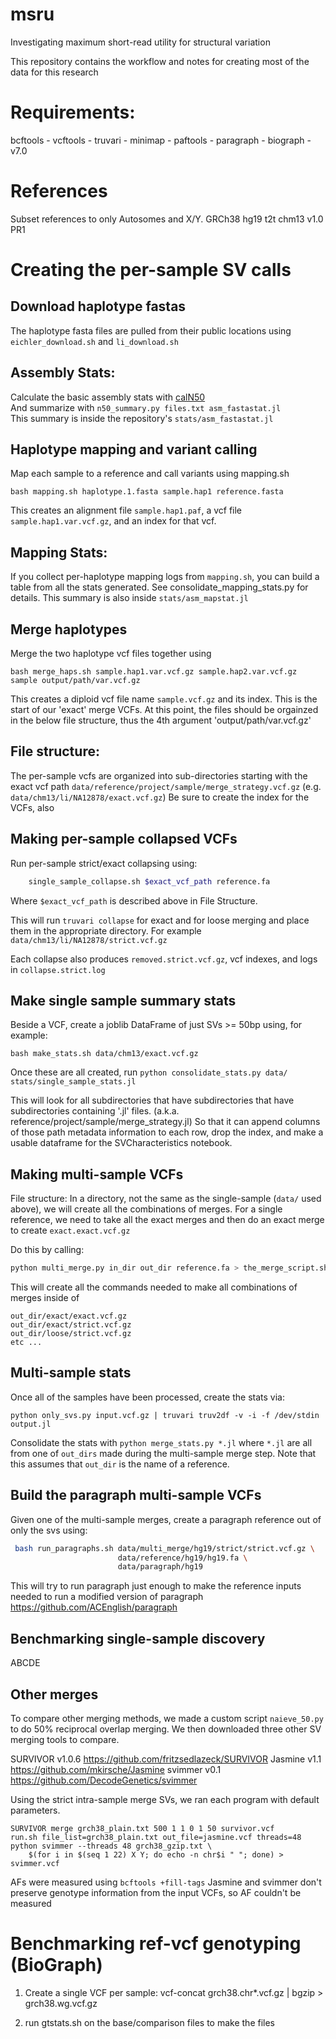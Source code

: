 # msru

Investigating maximum short-read utility for structural variation

This repository contains the workflow and notes for creating most of the data for this research

# Requirements:

bcftools - 
vcftools - 
truvari - 
minimap - 
paftools - 
paragraph - 
biograph - v7.0

# References

Subset references to only Autosomes and X/Y.
GRCh38
hg19
t2t chm13 v1.0
PR1

# Creating the per-sample SV calls

## Download haplotype fastas
The haplotype fasta files are pulled from their public locations using `eichler_download.sh` and `li_download.sh`

## Assembly Stats:
Calculate the basic assembly stats with [calN50](https://github.com/lh3/calN50)  
And summarize with `n50_summary.py files.txt asm_fastastat.jl`  
This summary is inside the repository's `stats/asm_fastastat.jl`

## Haplotype mapping and variant calling
Map each sample to a reference and call variants using mapping.sh

  `bash mapping.sh haplotype.1.fasta sample.hap1 reference.fasta`

This creates an alignment file `sample.hap1.paf`, a vcf file `sample.hap1.var.vcf.gz`, and an index for that vcf.

## Mapping Stats:
If you collect per-haplotype mapping logs from `mapping.sh`, you can build a table from all the stats generated.
See consolidate_mapping_stats.py for details. This summary is also inside `stats/asm_mapstat.jl`

## Merge haplotypes
Merge the two haplotype vcf files together using
  
  `bash merge_haps.sh sample.hap1.var.vcf.gz sample.hap2.var.vcf.gz sample output/path/var.vcf.gz`

This creates a diploid vcf file name `sample.vcf.gz` and its index. This is the start of
our 'exact' merge VCFs. At this point, the files should be orgainzed in the below file
structure, thus the 4th argument 'output/path/var.vcf.gz'

## File structure:

The per-sample vcfs are organized into sub-directories starting with the exact vcf path
`data/reference/project/sample/merge_strategy.vcf.gz` (e.g. `data/chm13/li/NA12878/exact.vcf.gz`)
Be sure to create the index for the VCFs, also

## Making per-sample collapsed VCFs

Run per-sample strict/exact collapsing using:
```bash
	single_sample_collapse.sh $exact_vcf_path reference.fa
```
Where `$exact_vcf_path` is described above in File Structure.

This will run `truvari collapse` for exact and for loose merging and place them
in the appropriate directory. For example `data/chm13/li/NA12878/strict.vcf.gz` 

Each collapse also produces `removed.strict.vcf.gz`, vcf indexes, and logs in `collapse.strict.log`

## Make single sample summary stats

Beside a VCF, create a joblib DataFrame of just SVs >= 50bp using, for example:

`bash make_stats.sh data/chm13/exact.vcf.gz`

Once these are all created, run
`python consolidate_stats.py data/ stats/single_sample_stats.jl`

This will look for all subdirectories that have subdirectories that have subdirectories
containing '.jl' files. (a.k.a. reference/project/sample/merge_strategy.jl)
So that it can append columns of those path metadata information to each row, drop the
index, and make a usable dataframe for the SVCharacteristics notebook.

## Making multi-sample VCFs

File structure:
In a directory, not the same as the single-sample (`data/` used above), we will create
all the combinations of merges. For a single reference, we need to take all the exact 
merges and then do an exact merge to create `exact.exact.vcf.gz`

Do this by calling:
```bash
python multi_merge.py in_dir out_dir reference.fa > the_merge_script.sh
```

This will create all the commands needed to make all combinations of merges inside of
```
out_dir/exact/exact.vcf.gz
out_dir/exact/strict.vcf.gz
out_dir/loose/strict.vcf.gz
etc ...
```
## Multi-sample stats

Once all of the samples have been processed, create the stats via:
```
python only_svs.py input.vcf.gz | truvari truv2df -v -i -f /dev/stdin output.jl
```

Consolidate the stats with `python merge_stats.py *.jl` where  `*.jl` are all
from  one of `out_dirs` made during the multi-sample merge step. Note that 
this assumes that `out_dir` is the name of a reference.

## Build the paragraph multi-sample VCFs

Given one of the multi-sample merges, create a paragraph reference out of only the svs using:

```bash
 bash run_paragraphs.sh data/multi_merge/hg19/strict/strict.vcf.gz \
 						data/reference/hg19/hg19.fa \
						data/paragraph/hg19
```

This will try to run paragraph just enough to make the reference inputs needed to run a
modified version of paragraph https://github.com/ACEnglish/paragraph


## Benchmarking single-sample discovery
ABCDE

## Other merges

To compare other merging methods, we made a custom script `naieve_50.py` to do 50%
reciprocal overlap merging. We then downloaded three other SV merging tools to compare.

SURVIVOR v1.0.6 https://github.com/fritzsedlazeck/SURVIVOR
Jasmine v1.1 https://github.com/mkirsche/Jasmine
svimmer v0.1 https://github.com/DecodeGenetics/svimmer

Using the strict intra-sample merge SVs, we ran each program with default parameters.

```
SURVIVOR merge grch38_plain.txt 500 1 1 0 1 50 survivor.vcf
run.sh file_list=grch38_plain.txt out_file=jasmine.vcf threads=48
python svimmer --threads 48 grch38_gzip.txt \
	$(for i in $(seq 1 22) X Y; do echo -n chr$i " "; done) > svimmer.vcf
```

AFs were measured using `bcftools +fill-tags`
Jasmine and svimmer don't preserve genotype information from the input VCFs, so AF
couldn't be measured

# Benchmarking ref-vcf  genotyping (BioGraph)

1) Create a single VCF per sample:
vcf-concat grch38.chr*.vcf.gz | bgzip > grch38.wg.vcf.gz

2) run gtstats.sh on the base/comparison files to make the files
